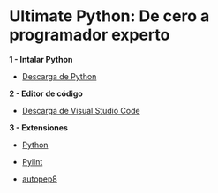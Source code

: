# Ultimate Python: De cero a programador experto

**1 - Intalar Python**

- [Descarga de Python](https://www.python.org/downloads/)

**2 - Editor de código**

- [Descarga de Visual Studio Code](https://code.visualstudio.com/download)

**3 - Extensiones**

- [Python](https://marketplace.visualstudio.com/items?itemName=ms-python.python)

- [Pylint](https://marketplace.visualstudio.com/items?itemName=ms-python.pylint)

- [autopep8](https://marketplace.visualstudio.com/items?itemName=ms-python.autopep8)
